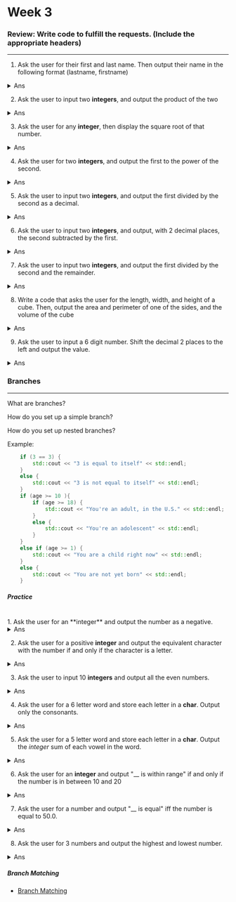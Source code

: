 # Week 3

### Review: Write code to fulfill the requests. (Include the appropriate headers)
---
1. Ask the user for their first and last name. Then output their name in the following format (lastname, firstname)

<details>
    <summary>Ans</summary>

```c++
#include <iostream>
#include <string>

using namespace std;

int main() {
    string first;
    string last;

    cout << "Enter first and last name: ";
    cin >> first >> last;

    cout << "(" << last << ", " << first << ")" << endl;
    
}
```
</details>

2. Ask the user to input two **integers**, and output the product of the two

<details>
    <summary>Ans</summary>

```c++
#include <iostream>

using namespace std;

int main() {
    int num1 = 0;
    int num2 = 0;

    cout << "Enter two integers: ";
    cin >> num1 >> num2;

    cout << "Product: " << num1 * num2 << endl;
}

```
</details>

3. Ask the user for any **integer**, then display the square root of that number. 

<details>
    <summary>Ans</summary>

```c++
#include <iostream>
#include <cmath>

using namespace std;

int main() {
    int x = 0;

    cout << "Enter an integer: ";
    cin >> x;
    
    cout << "sqrt: " << sqrt(x) << endl;
}

```
</details>

4. Ask the user for two **integers**, and output the first to the power of the second. 

<details>
    <summary>Ans</summary>

```c++
#include <iostream>
#include <cmath>

using namespace std;

int main() {
    int x = 0;
    int y = 0;

    cout << "Enter two integers: ";
    cin >> x >> y;

    cout << "Pow: " << pow(x, y) << endl;
}

```
</details>

5. Ask the user to input two **integers**, and output the first divided by the second as a decimal.

<details>
    <summary>Ans</summary>

```c++
#include <iostream>

using namespace std;

int main() {
    int x = 0;
    int y = 0;

    cout << "Enter two integers: ";
    cin >> x >> y;

    cout << static_cast<double>(x) / static_cast<double>(y) << endl;    
}

```
</details>

6. Ask the user to input two **integers**, and output, with 2 decimal places, the second subtracted by the first.

<details>
    <summary>Ans</summary>

```c++
#include <iostream>
#include <iomanip>

using namespace std;

int main() {
    int x, y;
    
    cout << "Enter two integers: ";
    cin >> x >> y;

    cout << fixed << setprecision(2) << x - y << endl;    
}

```
</details>

7. Ask the user to input two **integers**, and output the first divided by the second and the remainder.

<details>
    <summary>Ans</summary>

```c++
#include <iostream>

using namespace std;

int main() {
    int x, y;

    cout << "Enter two integers: ";
    cin >> x >> y;

    cout << x/y << "rem" << x%y << endl;
}

```
</details>

8. Write a code that asks the user for the length, width, and height of a cube. Then, output the area and perimeter of one of the sides, and the volume of the cube

<details>
    <summary>Ans</summary>

```c++
#include <iostream>

using namespace std;

int main() {
    double l, w, h;

    cout << "Enter the length, width, height with spaces in between: ";
    cin >> l >> w >> h;

    cout << "Perimeter: " << l * 4 << endl;
    cout << "Area: " << l * w << endl;
    cout << "Volume: " << l * w * h << endl;
}

```
</details>

9. Ask the user to input a 6 digit number. Shift the decimal 2 places to the left and output the value.

<details>
    <summary>Ans</summary>

```c++
#include <iostream>

using namespace std;

int main() {
    double x = 0;
    
    cout << "Enter a 6 digit number: ";
    cin >> x;

    x /= 100;
    cout << x << endl;
}

```
</details>


### Branches ###
---
What are branches?  

How do you set up a simple branch?  

How do you set up nested branches?  


Example:  
```c++
    if (3 == 3) {
        std::cout << "3 is equal to itself" << std::endl;
    }
    else {
        std::cout << "3 is not equal to itself" << std::endl;
    }
    if (age >= 10 ){
        if (age >= 18) {
            std::cout << "You're an adult, in the U.S." << std::endl;
        }
        else {
            std::cout << "You're an adolescent" << std::endl;
        }
    }
    else if (age >= 1) {
        std::cout << "You are a child right now" << std::endl;
    }
    else {
        std::cout << "You are not yet born" << std::endl;
    }
```

##### Practice  
<br>
1. Ask the user for an **integer** and output the number as a negative.

<details>
    <summary>Ans</summary>

```c++
int x = 0;
cin >> x;

if (x > 0) {
    x *= -1;
}

cout << x << endl;
```
</details>

2. Ask the user for a positive **integer** and output the equivalent character with the number if and only if the character is a letter.

<details>
    <summary>Ans</summary>

```c++
int x = 0;
char y;
cin >> x;

if (x > 0) { y = x; }

if ((y >= 'A' && y <= 'Z') || (y >= 'a' && y <= 'z')) {
    cout << y << " - " << x << endl;
}
```
</details>

3. Ask the user to input 10 **integers** and output all the even numbers.

<details>
    <summary>Ans</summary>

```c++
int a,b,c,d,e,f,g,h,i,j;
cin >> a >> b >> c >> d >> e >> f >> g >> h >> i >> j;

if (a % 2 == 0) { cout << a << endl; }
if (b % 2 == 0) { cout << b << endl; }
if (c % 2 == 0) { cout << c << endl; }
if (d % 2 == 0) { cout << d << endl; }
if (e % 2 == 0) { cout << e << endl; }
if (f % 2 == 0) { cout << f << endl; }
if (g % 2 == 0) { cout << g << endl; }
if (h % 2 == 0) { cout << h << endl; }
if (i % 2 == 0) { cout << i << endl; }
if (j % 2 == 0) { cout << j << endl; }
```
</details>

4. Ask the user for a 6 letter word and store each letter in a **char**. Output only the consonants.

<details>
    <summary>Ans</summary>

This one will take a long time to code without loops; thus, we shall use a loop here. (Also, I'm lazy to code all of it)  
We will also be using an array here (denoted by the variable declaration with a `[]`). Arrays are lists. You can view it as similar to a string:  
Each spot in the list is its own index and can be accessed and written in, but unlike strings, we can only use `[]`, there is not .at()  
```c++
char letters[6]; // creating an array of size 6 for the 6 characters

for (int i = 0; i < 6; i++) {
    cin >> letters[i];
}

for (int i = 0; i < 6; i++) {
    if (letters[i] != 'a' && letters[i] != 'A' && letters[i] != 'e' && letters[i] != 'E' && letters[i] != 'i' && letters[i] != 'I' && letters[i] != 'o' && letters[i] != 'O' && letters[i] != 'u' && letters[i] != 'U') {
        cout << letters[i];
    }
}
```
</details>

5. Ask the user for a 5 letter word and store each letter in a **char**. Output the *integer* sum of each vowel in the word.

<details>
    <summary>Ans</summary>

This will follow the same format as #4  
```c++
char letters[5];
int sum = 0;

for (int i = 0; i < 5; i++) {
    cin >> letters[i];
}

for (int i = 0; i < 5; i++) {
    sum += letters[i];
}

cout << sum << endl;
```
</details>

6. Ask the user for an **integer** and output "__ is within range" if and only if the number is in between 10 and 20

<details>
    <summary>Ans</summary>

```c++
int x = 0;

cin >> x;

if (x > 10 && x < 20) {
    cout << x << " is within range" << endl;
}
```
</details>

7. Ask the user for a number and output "__ is equal" iff the number is equal to 50.0.

<details>
    <summary>Ans</summary>

```c++
double x = 0.0;
cin >> x;

if (x == 50.0) {    // NOTE: if you're comparing with decimals, if the decimal has been modified, make sure you account for an error margin, i.e. as long as the error margin is under 0.0001, they are equal 
    cout << x << " is equal" << endl;
}
```
</details>

8. Ask the user for 3 numbers and output the highest and lowest number.

<details>
    <summary>Ans</summary>

```c++
int x, y, z;
cin >> x >> y >> z;

cout << "Lowest: ";
if (x <= y && x <= z) {
    cout << x << endl;
}
else if (y <= z && y <= x) {
    cout << y << endl;
}
else {
    cout << z << endl;
}

cout << "Highest: ";
if (x >= y && x >= z) {
    cout << x << endl;
}
else if (y >= z && y >= x) {
    cout << y << endl;
}
else {
    cout << z << endl;
}
```
</details>

##### Branch Matching
* [Branch Matching](https://docs.google.com/document/d/1Dq7ayMhDSc_vmPu0N83ilkn_4HNFAltS4-pRoCeJTQY/edit)